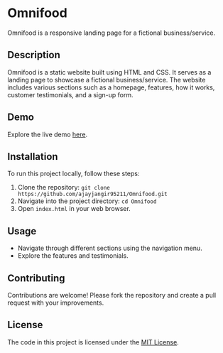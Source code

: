 # Omnifood

Omnifood is a responsive landing page for a fictional business/service.

## Description
Omnifood is a static website built using HTML and CSS. It serves as a landing page to showcase a fictional business/service. The website includes various sections such as a homepage, features, how it works, customer testimonials, and a sign-up form.

## Demo
Explore the live demo [here](https://ajayjangir95211.github.io/Omnifood/).

## Installation
To run this project locally, follow these steps:
1. Clone the repository: `git clone https://github.com/ajayjangir95211/Omnifood.git`
2. Navigate into the project directory: `cd Omnifood`
3. Open `index.html` in your web browser.

## Usage
- Navigate through different sections using the navigation menu.
- Explore the features and testimonials.

## Contributing
Contributions are welcome! Please fork the repository and create a pull request with your improvements.

## License
The code in this project is licensed under the [MIT License](LICENSE).
